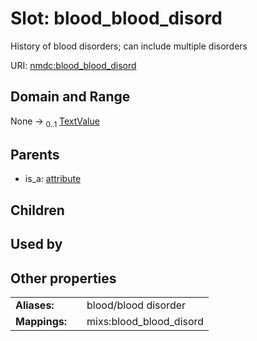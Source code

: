 
# Slot: blood_blood_disord


History of blood disorders; can include multiple disorders

URI: [nmdc:blood_blood_disord](https://microbiomedata/meta/blood_blood_disord)


## Domain and Range

None &#8594;  <sub>0..1</sub> [TextValue](TextValue.md)

## Parents

 *  is_a: [attribute](attribute.md)

## Children


## Used by


## Other properties

|  |  |  |
| --- | --- | --- |
| **Aliases:** | | blood/blood disorder |
| **Mappings:** | | mixs:blood_blood_disord |

